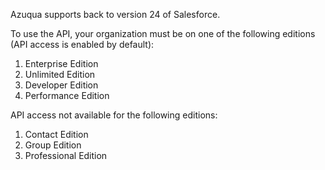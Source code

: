 Azuqua supports back to version 24 of Salesforce. 

To use the API, your organization must be on one of the following  editions (API access is enabled by default):

1. Enterprise Edition 
2. Unlimited Edition 
3. Developer Edition 
4. Performance Edition

API access not available for the following editions:

1. Contact Edition 
2. Group Edition 
3. Professional Edition

